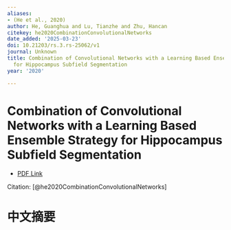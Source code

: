 ```yaml
---
aliases:
- (He et al., 2020)
author: He, Guanghua and Lu, Tianzhe and Zhu, Hancan
citekey: he2020CombinationConvolutionalNetworks
date_added: '2025-03-23'
doi: 10.21203/rs.3.rs-25062/v1
journal: Unknown
title: Combination of Convolutional Networks with a Learning Based Ensemble Strategy
  for Hippocampus Subfield Segmentation
year: '2020'

---
```

# Combination of Convolutional Networks with a Learning Based Ensemble Strategy for Hippocampus Subfield Segmentation
- [PDF Link](zotero://open-pdf/library/items/RVPFBGCX)

Citation: [@he2020CombinationConvolutionalNetworks]

# 中文摘要
